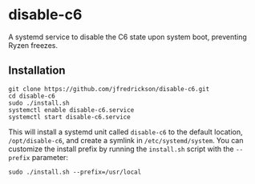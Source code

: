 # disable-c6

A systemd service to disable the C6 state upon system boot, preventing Ryzen freezes.

## Installation

```
git clone https://github.com/jfredrickson/disable-c6.git
cd disable-c6
sudo ./install.sh
systemctl enable disable-c6.service
systemctl start disable-c6.service
```

This will install a systemd unit called `disable-c6` to the default location, `/opt/disable-c6`, and create a symlink in `/etc/systemd/system`. You can customize the install prefix by running the `install.sh` script with the `--prefix` parameter:

```
sudo ./install.sh --prefix=/usr/local
```
